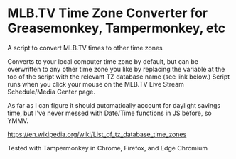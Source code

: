 # MLB.TV Time Zone Converter for Greasemonkey, Tampermonkey, etc
A script to convert MLB.TV times to other time zones

Converts to your local computer time zone by default, but can be overwritten to any other time zone you like by replacing the variable at the top of the script with the relevant TZ database name (see link below.) Script runs when you click your mouse on the MLB.TV Live Stream Schedule/Media Center page.

As far as I can figure it should automatically account for daylight savings time, but I've never messed with Date/Time functions in JS before, so YMMV.

https://en.wikipedia.org/wiki/List_of_tz_database_time_zones

Tested with Tampermonkey in Chrome, Firefox, and Edge Chromium
